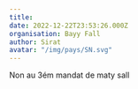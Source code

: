 ```yaml
---
title: 
date: 2022-12-22T23:53:26.000Z
organisation: Bayy Fall 
author: Sirat
avatar: "/img/pays/SN.svg"
---
```


Non au 3ém mandat de maty sall